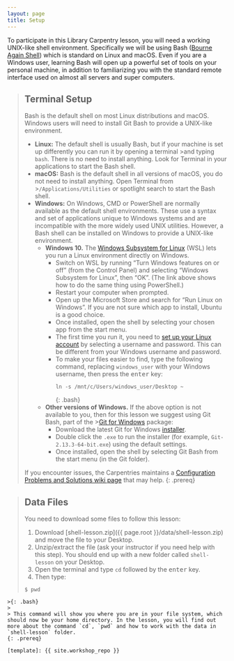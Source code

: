 ```yaml
---
layout: page
title: Setup
---
```


To participate in this Library Carpentry lesson, you will need a working UNIX-like shell environment.
Specifically we will be using Bash ([Bourne Again Shell](https://en.wikipedia.org/wiki/Bash_(Unix_shell))) which is standard on Linux and macOS.
Even if you are a Windows user, learning Bash will open up a powerful set of tools on your personal machine, in addition to familiarizing you with the standard remote interface used on almost all servers and super computers.

>## Terminal Setup
>
>Bash is the default shell on most Linux distributions and macOS.
>Windows users will need to install Git Bash to provide a UNIX-like environment.
>
>- **Linux:** The default shell is usually Bash, but if your machine is set up differently you can run it by opening a terminal >and typing `bash`.  There is no need to install anything. Look for Terminal in your applications to start the Bash shell.
>- **macOS:** Bash is the default shell in all versions of macOS, you do not need to install anything. Open Terminal from >`/Applications/Utilities` or spotlight search to start the Bash shell.
>- **Windows:** On Windows, CMD or PowerShell are normally available as the default shell environments. These use a syntax and set of applications unique to Windows systems and are incompatible with the more widely used UNIX utilities. However, a Bash shell can be installed on Windows to provide a UNIX-like environment.
>    - **Windows 10.** The [Windows Subsystem for Linux](https://docs.microsoft.com/en-us/windows/wsl/install-win10) (WSL) lets you run a Linux environment directly on Windows.
>        - Switch on WSL by running “Turn Windows features on or off” (from the Control Panel) and selecting “Windows Subsystem for Linux”, then “OK”. (The link above shows how to do the same thing using PowerShell.)
>        - Restart your computer when prompted.
>        - Open up the Microsoft Store and search for “Run Linux on Windows”. If you are not sure which app to install, Ubuntu is a good choice.
>        - Once installed, open the shell by selecting your chosen app from the start menu.
>        - The first time you run it, you need to [set up your Linux account](https://docs.microsoft.com/en-us/windows/wsl/initialize-distro) by selecting a username and password. This can be different from your Windows username and password.
>        - To make your files easier to find, type the following command, replacing `windows_user` with your Windows username, then press the <kbd>enter</kbd> key:
>            ```
>            ln -s /mnt/c/Users/windows_user/Desktop ~
>            ```
>            {: .bash}
>    - **Other versions of Windows.** If the above option is not available to you, then for this lesson we suggest using Git Bash, part of the >[Git for Windows](https://gitforwindows.org/) package:
>        - Download the latest Git for Windows [installer](https://gitforwindows.org/).
>        - Double click the `.exe` to run the installer (for example, `Git-2.13.3-64-bit.exe`) using the default settings.
>        - Once installed, open the shell by selecting Git Bash from the start menu (in the Git folder).
>
>If you encounter issues, the Carpentries maintains a [Configuration Problems and Solutions wiki page](https://github.com/carpentries/workshop-template/wiki/Configuration-Problems-and-Solutions) that may help.
{: .prereq}

>## Data Files
>
>You need to download some files to follow this lesson:
>
>1. Download [shell-lesson.zip]({{ page.root }}/data/shell-lesson.zip) and move the file to your Desktop.
>2. Unzip/extract the file (ask your instructor if you need help with this step). You should end up with a new folder called `shell-lesson` on your Desktop.
>3. Open the terminal and type `cd` followed by the <kbd>enter</kbd> key.
>4. Then type:
>
>~~~
>$ pwd
~~~~
>{: .bash}
>
> This command will show you where you are in your file system, which should now be your home directory. In the lesson, you will find out more about the command `cd`, `pwd` and how to work with the data in `shell-lesson` folder.
{: .prereq}

[template]: {{ site.workshop_repo }}
